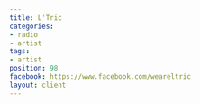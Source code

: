 ```yaml
---
title: L'Tric
categories:
- radio
- artist
tags:
- artist
position: 98
facebook: https://www.facebook.com/weareltric
layout: client
---
```


